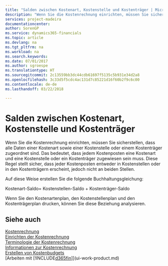 ```yaml
---
title: "Salden zwischen Kostenart, Kostenstelle und Kostenträger | Microsoft Docs"
description: "Wenn Sie die Kostenrechnung einrichten, müssen Sie sicherstellen, dass alle Daten einer Kostenart sowie einer Kostenstelle oder einem Kostenträger zugeordnet sind. Das bedeutet, dass jedem Kostenposten eine Kostenart und eine Kostenstelle oder ein Kostenträger zugewiesen sein muss. Diese Regel stellt sicher, dass jeder Kostenposten entweder in Kostenstellen oder in den Kostenträgern erscheint, jedoch nicht an beiden Stellen."
services: project-madeira
documentationcenter: 
author: SorenGP
ms.service: dynamics365-financials
ms.topic: article
ms.devlang: na
ms.tgt_pltfrm: na
ms.workload: na
ms.search.keywords: 
ms.date: 07/01/2017
ms.author: sgroespe
ms.translationtype: HT
ms.sourcegitcommit: 2c13559bb3dc44cdb61697f5135c5b931e34d2a8
ms.openlocfilehash: 3c33d5f5cdc4ac131d7c85221d16f60b2f9c6c00
ms.contentlocale: de-de
ms.lasthandoff: 03/22/2018

---
```

# <a name="balances-between-cost-type-cost-center-and-cost-object"></a>Salden zwischen Kostenart, Kostenstelle und Kostenträger
Wenn Sie die Kostenrechnung einrichten, müssen Sie sicherstellen, dass alle Daten einer Kostenart sowie einer Kostenstelle oder einem Kostenträger zugeordnet sind. Das bedeutet, dass jedem Kostenposten eine Kostenart und eine Kostenstelle oder ein Kostenträger zugewiesen sein muss. Diese Regel stellt sicher, dass jeder Kostenposten entweder in Kostenstellen oder in den Kostenträgern erscheint, jedoch nicht an beiden Stellen.  

 Auf diese Weise erstellen Sie die folgende Buchhaltungsgleichung:  

 Kostenart-Saldo= Kostenstellen-Saldo + Kostenträger-Saldo  

 Wenn Sie den Kostenartenplan, den Kostenstellenplan und den Kostenträgerplan drucken, können Sie diese Beziehung analysieren.  

## <a name="see-also"></a>Siehe auch  
[Kostenrechnung](finance-manage-cost-accounting.md)  
 [Einrichten der Kostenrechnung](finance-set-up-cost-accounting.md)   
 [Terminologie der Kostenrechnung](finance-terminology-in-cost-accounting.md)   
 [Informationen zur Kostenrechnung](finance-about-cost-accounting.md)  
 [Erstellen von Kostenbudgets](finance-create-cost-budgets.md)  
 [Arbeiten mit [!INCLUDE[d365fin](includes/d365fin_md.md)]](ui-work-product.md)

